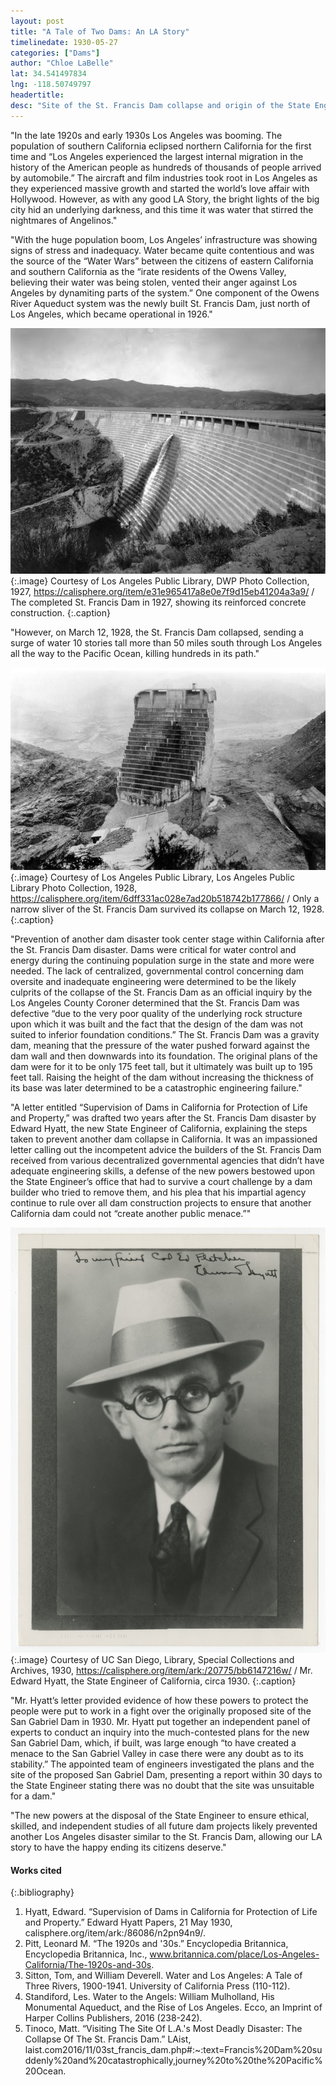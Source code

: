 ```yaml
---
layout: post
title: "A Tale of Two Dams: An LA Story"
timelinedate: 1930-05-27
categories: ["Dams"]
author: "Chloe LaBelle"
lat: 34.541497834
lng: -118.50749797
headertitle:
desc: "Site of the St. Francis Dam collapse and origin of the State Engineer's dam safety letter."
---
```

"In the late 1920s and early 1930s Los Angeles was booming.  The population of southern California eclipsed northern California for the first time and “Los Angeles experienced the largest internal migration in the history of the American people as hundreds of thousands of people arrived by automobile.”  The aircraft and film industries took root in Los Angeles as they experienced massive growth and started the world’s love affair with Hollywood.  However, as with any good LA Story, the bright lights of the big city hid an underlying darkness, and this time it was water that stirred the nightmares of Angelinos."

"With the huge population boom, Los Angeles’ infrastructure was showing signs of stress and inadequacy.  Water became quite contentious and was the source of the “Water Wars” between the citizens of eastern California and southern California as the “irate residents of the Owens Valley, believing their water was being stolen, vented their anger against Los Angeles by dynamiting parts of the system.”  One component of the Owens River Aqueduct system was the newly built St. Francis Dam, just north of Los Angeles, which became operational in 1926."

![Completed St. Francis Dam](images/St_Francis_Dam_CL.jpg)
   {:.image}
Courtesy of Los Angeles Public Library, DWP Photo Collection, 1927, https://calisphere.org/item/e31e965417a8e0e7f9d15eb41204a3a9/ / The completed St. Francis Dam in 1927, showing its reinforced concrete construction. 
   {:.caption}

"However, on March 12, 1928, the St. Francis Dam collapsed, sending a surge of water 10 stories tall more than 50 miles south through Los Angeles all the way to the Pacific Ocean, killing hundreds in its path."

![Remnants of the St. Francis Dam](images/Remnants_of_the_St_Francis_Dam_CL.jpg)
   {:.image}
Courtesy of Los Angeles Public Library, Los Angeles Public Library Photo Collection, 1928, https://calisphere.org/item/6dff331ac028e7ad20b518742b177866/ / Only a narrow sliver of the St. Francis Dam survived its collapse on March 12, 1928.
   {:.caption}

"Prevention of another dam disaster took center stage within California after the St. Francis Dam disaster.  Dams were critical for water control and energy during the continuing population surge in the state and more were needed.  The lack of centralized, governmental control concerning dam oversite and inadequate engineering were determined to be the likely culprits of the collapse of the St. Francis Dam as an official inquiry by the Los Angeles County Coroner determined that the St. Francis Dam was defective “due to the very poor quality of the underlying rock structure upon which it was built and the fact that the design of the dam was not suited to inferior foundation conditions.”  The St. Francis Dam was a gravity dam, meaning that the pressure of the water pushed forward against the dam wall and then downwards into its foundation.  The original plans of the dam were for it to be only 175 feet tall, but it ultimately was built up to 195 feet tall.  Raising the height of the dam without increasing the thickness of its base was later determined to be a catastrophic engineering failure."  

"A letter entitled “Supervision of Dams in California for Protection of Life and Property,” was drafted two years after the St. Francis Dam disaster by Edward Hyatt, the new State Engineer of California, explaining the steps taken to prevent another dam collapse in California.  It was an impassioned letter calling out the incompetent advice the builders of the St. Francis Dam received from various decentralized governmental agencies that didn’t have adequate engineering skills, a defense of the new powers bestowed upon the State Engineer’s office that had to survive a court challenge by a dam builder who tried to remove them, and his plea that his impartial agency continue to rule over all dam construction projects to ensure that another California dam could not “create another public menace.”"

![Edward Hyatt](images/Edward_Hyatt_CL.jpg)
   {:.image}
Courtesy of UC San Diego, Library, Special Collections and Archives, 1930, https://calisphere.org/item/ark:/20775/bb6147216w/ / Mr. Edward Hyatt, the State Engineer of California, circa 1930. 
   {:.caption}

"Mr. Hyatt’s letter provided evidence of how these powers to protect the people were put to work in a fight over the originally proposed site of the San Gabriel Dam in 1930.  Mr. Hyatt put together an independent panel of experts to conduct an inquiry into the much-contested plans for the new San Gabriel Dam, which, if built, was large enough “to have created a menace to the San Gabriel Valley in case there were any doubt as to its stability.”  The appointed team of engineers investigated the plans and the site of the proposed San Gabriel Dam, presenting a report within 30 days to the State Engineer stating there was no doubt that the site was unsuitable for a dam."  

"The new powers at the disposal of the State Engineer to ensure ethical, skilled, and independent studies of all future dam projects likely prevented another Los Angeles disaster similar to the St. Francis Dam, allowing our LA story to have the happy ending its citizens deserve."


#### Works cited

{:.bibliography}
1. Hyatt, Edward. “Supervision of Dams in California for Protection of Life and Property.” Edward Hyatt Papers, 21 May 1930, calisphere.org/item/ark:/86086/n2pn94n9/. 
2. Pitt, Leonard M. “The 1920s and '30s.” Encyclopedia Britannica, Encyclopedia Britannica, Inc., www.britannica.com/place/Los-Angeles-California/The-1920s-and-30s. 
3. Sitton, Tom, and William Deverell. Water and Los Angeles: A Tale of Three Rivers, 1900-1941. University of California Press (110-112). 
4. Standiford, Les. Water to the Angels: William Mulholland, His Monumental Aqueduct, and the Rise of Los Angeles. Ecco, an Imprint of Harper Collins Publishers, 2016 (238-242). 
5. Tinoco, Matt. “Visiting The Site Of L.A.'s Most Deadly Disaster: The Collapse Of The St. Francis Dam.” LAist, laist.com2016/11/03st_francis_dam.php#:~:text=Francis%20Dam%20suddenly%20and%20catastrophically,journey%20to%20the%20Pacific%20Ocean. 

